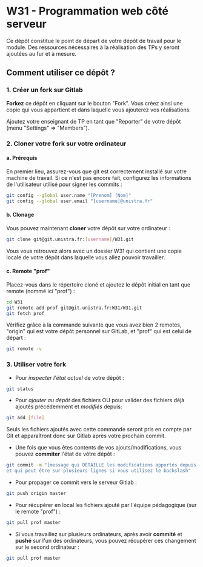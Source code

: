 # W31 - Programmation web côté serveur

Ce dépôt constitue le point de départ de votre dépôt de travail pour le module.
Des ressources nécessaires à la réalisation des TPs y seront ajoutées au fur et à mesure.

## Comment utiliser ce dépôt ?

### 1. Créer un fork sur Gitlab

**Forkez** ce dépôt en cliquant sur le bouton "Fork".
Vous créez ainsi une copie qui vous appartient et dans laquelle vous ajouterez vos réalisations.

Ajoutez votre enseignant de TP en tant que "Reporter" de votre dépôt (menu "Settings" => "Members").

### 2. Cloner votre fork sur votre ordinateur

#### a. Prérequis

En premier lieu, assurez-vous que git est correctement installé sur votre machine de travail.
Si ce n'est pas encore fait, configurez les informations de l'utilisateur utilisé pour signer les commits :
```sh
git config --global user.name "[Prenom] [Nom]"
git config --global user.email "[username]@unistra.fr"
```

#### b. Clonage

Vous pouvez maintenant **cloner** votre dépôt sur votre ordinateur :
```sh
git clone git@git.unistra.fr:[username]/W31.git
```
Vous vous retrouvez alors avec un dossier W31 qui contient une copie locale de votre dépôt dans laquelle vous allez pouvoir travailler.

#### c. Remote "prof"

Placez-vous dans le répertoire cloné et ajoutez le dépôt initial en tant que remote (nommé ici "prof") :
```sh
cd W31
git remote add prof git@git.unistra.fr:W31/W31.git
git fetch prof
```
Vérifiez grâce à la commande suivante que vous avez bien 2 remotes, "origin" qui est votre dépôt personnel sur GitLab, et "prof" qui est celui de départ :
```sh
git remote -v
```

### 3. Utiliser votre fork

- Pour *inspecter l'état actuel* de votre dépôt :
```sh
git status
```

- Pour *ajouter au dépôt* des fichiers OU pour valider des fichiers déjà ajoutés précédemment et *modifiés* depuis:
```sh
git add [file]
```
Seuls les fichiers ajoutés avec cette commande seront pris en compte par Git et
apparaîtront donc sur Gitlab après votre prochain commit.

- Une fois que vous êtes contents de vos ajouts/modifications, vous pouvez **commiter** l'état de vôtre dépôt :
```sh
git commit -m "[message qui DÉTAILLE les modifications apportés depuis le dernier commit\
et qui peut être sur plusieurs lignes si vous utilisez le backslash"
```

- Pour propager ce commit vers le serveur Gitlab :
```sh
git push origin master
```

- Pour récupérer en local les fichiers ajouté par l'équipe pédagogique (sur le remote "prof") :
```sh
git pull prof master
```

- Si vous travaillez sur plusieurs ordinateurs, après avoir **commité** et **pushé** sur l'un des ordinateurs, vous pouvez récupérer ces changement sur le second ordinateur :
```sh
git pull prof master
```
